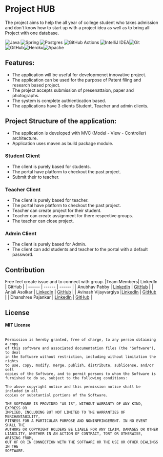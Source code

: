 # Project HUB
The project aims to help the all year of college student who takes admission and don't know how to start up with a project idea as well as to bring all Project with one database.

![Java](https://img.shields.io/badge/java-%23ED8B00.svg?style=for-the-badge&logo=java&logoColor=white) 	![Spring](https://img.shields.io/badge/spring-%236DB33F.svg?style=for-the-badge&logo=spring&logoColor=white) ![Postgres](https://img.shields.io/badge/postgres-%23316192.svg?style=for-the-badge&logo=postgresql&logoColor=white) ![GitHub Actions](https://img.shields.io/badge/githubactions-%232671E5.svg?style=for-the-badge&logo=githubactions&logoColor=white) ![IntelliJ IDEA](https://img.shields.io/badge/IntelliJIDEA-000000.svg?style=for-the-badge&logo=intellij-idea&logoColor=white)![Git](https://img.shields.io/badge/git-%23F05033.svg?style=for-the-badge&logo=git&logoColor=white)	![GitHub](https://img.shields.io/badge/github-%23121011.svg?style=for-the-badge&logo=github&logoColor=white)![Heroku](https://img.shields.io/badge/heroku-%23430098.svg?style=for-the-badge&logo=heroku&logoColor=white)![Apache](https://img.shields.io/badge/apache-%23D42029.svg?style=for-the-badge&logo=apache&logoColor=white)

## Features:
- The application will be useful for developmenet innovative project.
- The application can be used for the purpose of Patent filing and research based project.
- The project accepts submission of presenattaion, paper and photographs.
- The system is complete authientication based.
- The applications have 3 clients Student, Teacher and admin clients.

## Project Structure of the application:
- The application is developed with MVC (Model - View - Controller) architecture.
- Application uses maven as build package module.

### Student Client
- The client is purely based for students.
- The portal have platform to checkout the past project.
- Submit their to teacher.

### Teacher Client
- The client is purely based for teacher.
- The portal have platform to checkout the past project.
- Teacher can create project for their student.
- Teacher can create assignment for there respective groups.
- The teacher can close project.

### Admin Client
- The client is purely based for Admin.
- The client can add students and teacher to the portal with a default password.

## Contribution
Free feel create issue and to connect with group.
|Team Members| LinkedIn | GitHub |
| ------ | ------ | ------ |
| Anubhav Pabby | [LinkedIn](https://www.linkedin.com/in/anubhav-pabby-657a36161/) | [GitHub](https://github.com/AnubhavPabby) |
| Anjali Asolkar | [LinkedIn](https://www.linkedin.com/in/anjali-asolkar/) | [GitHub](https://github.com/amethyst-39) |
| Avinash Vijayvargiya |[LinkedIn](https://www.linkedin.com/in/avinash14022002/) | [GitHub](https://github.com/avinash14022002) |
| Dhanshree Pajankar | [LinkedIn](https://www.linkedin.com/in/dhanshree-pajankar-74105b1a0/) | [GitHub](https://github.com/dhanshreep18) |

## License
#### MIT License
```Copyright (c) 2021 Avinash Vijayvargiya

Permission is hereby granted, free of charge, to any person obtaining a copy
of this software and associated documentation files (the "Software"), to deal
in the Software without restriction, including without limitation the rights
to use, copy, modify, merge, publish, distribute, sublicense, and/or sell
copies of the Software, and to permit persons to whom the Software is
furnished to do so, subject to the following conditions:

The above copyright notice and this permission notice shall be included in all
copies or substantial portions of the Software.

THE SOFTWARE IS PROVIDED "AS IS", WITHOUT WARRANTY OF ANY KIND, EXPRESS OR
IMPLIED, INCLUDING BUT NOT LIMITED TO THE WARRANTIES OF MERCHANTABILITY,
FITNESS FOR A PARTICULAR PURPOSE AND NONINFRINGEMENT. IN NO EVENT SHALL THE
AUTHORS OR COPYRIGHT HOLDERS BE LIABLE FOR ANY CLAIM, DAMAGES OR OTHER
LIABILITY, WHETHER IN AN ACTION OF CONTRACT, TORT OR OTHERWISE, ARISING FROM,
OUT OF OR IN CONNECTION WITH THE SOFTWARE OR THE USE OR OTHER DEALINGS IN THE
SOFTWARE.



